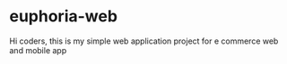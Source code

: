 # euphoria-web
Hi coders, this is my simple web application project for e commerce web and mobile app 
